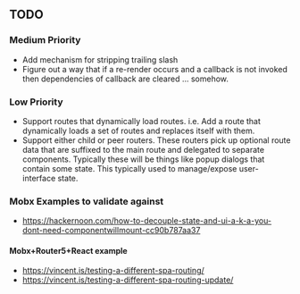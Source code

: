 ## TODO

### Medium Priority

* Add mechanism for stripping trailing slash
* Figure out a way that if a re-render occurs and a callback is not invoked then dependencies of
  callback are cleared ... somehow.

### Low Priority

* Support routes that dynamically load routes. i.e. Add a route that dynamically loads a set of routes and
  replaces itself with them.
* Support either child or peer routers. These routers pick up optional route data that are suffixed to the main
  route and delegated to separate components. Typically these will be things like popup dialogs that contain
  some state. This typically used to manage/expose user-interface state.

### Mobx Examples to validate against

* https://hackernoon.com/how-to-decouple-state-and-ui-a-k-a-you-dont-need-componentwillmount-cc90b787aa37

#### Mobx+Router5+React example

* https://vincent.is/testing-a-different-spa-routing/
* https://vincent.is/testing-a-different-spa-routing-update/
